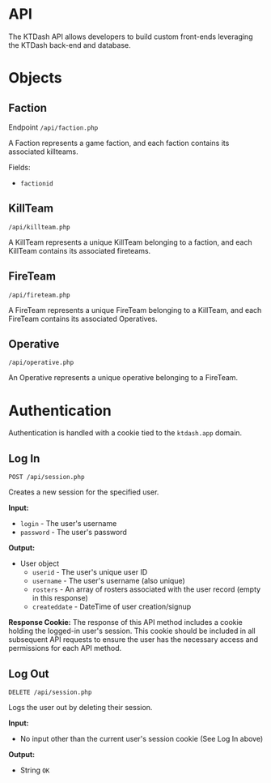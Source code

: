 # API

The KTDash API allows developers to build custom front-ends leveraging the KTDash back-end and database.

# Objects

## Faction

Endpoint `/api/faction.php`

A Faction represents a game faction, and each faction contains its associated killteams.

Fields:
- `factionid`

## KillTeam

`/api/killteam.php`

A KillTeam represents a unique KillTeam belonging to a faction, and each KillTeam contains its associated fireteams.

## FireTeam

`/api/fireteam.php`

A FireTeam represents a unique FireTeam belonging to a KillTeam, and each FireTeam contains its associated Operatives.

## Operative

`/api/operative.php`

An Operative represents a unique operative belonging to a FireTeam.

# Authentication

Authentication is handled with a cookie tied to the `ktdash.app` domain.

## Log In

`POST /api/session.php`

Creates a new session for the specified user.

**Input:**
- `login` - The user's username
- `password` - The user's password

**Output:**
- User object
  - `userid` - The user's unique user ID
  - `username` - The user's username (also unique)
  - `rosters` - An array of rosters associated with the user record (empty in this response)
  - `createddate` - DateTime of user creation/signup

**Response Cookie:**
The response of this API method includes a cookie holding the logged-in user's session. This cookie should be included in all subsequent API requests to ensure the user has the necessary access and permissions for each API method.

## Log Out

`DELETE /api/session.php`

Logs the user out by deleting their session.

**Input:**
- No input other than the current user's session cookie (See Log In above)

**Output:**
- String `OK`